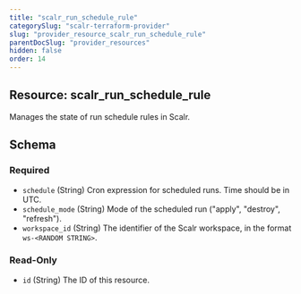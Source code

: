 ```yaml
---
title: "scalr_run_schedule_rule"
categorySlug: "scalr-terraform-provider"
slug: "provider_resource_scalr_run_schedule_rule"
parentDocSlug: "provider_resources"
hidden: false
order: 14
---
```

## Resource: scalr_run_schedule_rule

Manages the state of run schedule rules in Scalr.



<!-- schema generated by tfplugindocs -->
## Schema

### Required

- `schedule` (String) Cron expression for scheduled runs. Time should be in UTC.
- `schedule_mode` (String) Mode of the scheduled run ("apply", "destroy", "refresh").
- `workspace_id` (String) The identifier of the Scalr workspace, in the format `ws-<RANDOM STRING>`.

### Read-Only

- `id` (String) The ID of this resource.
